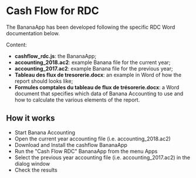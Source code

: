 # Cash Flow for RDC

The BananaApp has been developed following the specific RDC Word documentation below.

Content:

* **cashflow_rdc.js**: the BananaApp;
* **accounting_2018.ac2**: example Banana file for the current year;
* **accounting_2017.ac2**: example Banana file for the previous year;
* **Tableau des flux de tresorerie.docx**: an example in Word of how the report should looks like;
* **Formules comptales du tableau de flux de trésorerie.docx**: a Word document that specifies which data of Banana Accounting to use and how to calculate the various elements of the report.


## How it works
* Start Banana Accounting
* Open the current year accounting file (i.e. accounting_2018.ac2)
* Download and Install the cashflow BananaApp
* Run the "Cash Flow RDC" BananaApp from the menu Apps
* Select the previous year accounting file (i.e. accounting_2017.ac2) in the dialog window
* Check the results